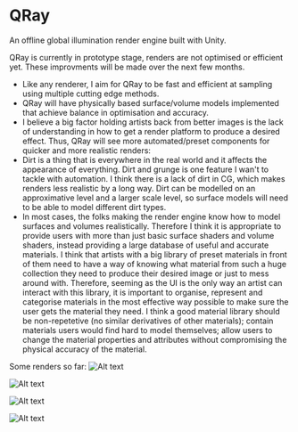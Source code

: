 # QRay
An offline global illumination render engine built with Unity.

QRay is currently in prototype stage, renders are not optimised or efficient yet. These improvments will be made over the next few months.

- Like any renderer, I aim for QRay to be fast and efficient at sampling using multiple cutting edge methods.
- QRay will have physically based surface/volume models implemented that achieve balance in optimisation and accuracy.
- I believe a big factor holding artists back from better images is the lack of understanding in how to get a render platform to produce a desired effect. Thus, QRay will see more automated/preset components for quicker and more realistic renders:
- Dirt is a thing that is everywhere in the real world and it affects the appearance of everything. Dirt and grunge is one feature I wan't to tackle with automation. I think there is a lack of dirt in CG, which makes renders less realistic by a long way. Dirt can be modelled on an approximative level and a larger scale level, so surface models will need to be able to model different dirt types.
- In most cases, the folks making the render engine know how to model surfaces and volumes realistically. Therefore I think it is appropriate to provide users with more than just basic surface shaders and volume shaders, instead providing a large database of useful and accurate materials. I think that artists with a big library of preset materials in front of them need to have a way of knowing what material from such a huge collection they need to produce their desired image or just to mess around with. Therefore, seeming as the UI is the only way an artist can interact with this library, it is important to organise, represent and categorise materials in the most effective way possible to make sure the user gets the material they need. I think a good material library should be non-repetetive (no similar derivatives of other materials); contain materials users would find hard to model themselves; allow users to change the material properties and attributes without compromising the physical accuracy of the material.

Some renders so far:
![Alt text](https://i.imgur.com/E4ytlD5.png "Cornell Box and Sphere")


![Alt text](https://i.imgur.com/5yBKfMS.png "")


![Alt text](https://i.imgur.com/wuWKmnH.png "")

![Alt text](https://i.imgur.com/A61VNDS.png "")
